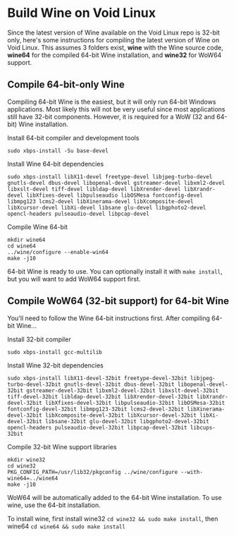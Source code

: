 Build Wine on Void Linux
========================

Since the latest version of Wine available on the Void Linux repo is 32-bit only, here's some instructions for compiling the latest version of Wine on Void Linux. This assumes 3 folders exist, **wine** with the Wine source code, **wine64** for the compiled 64-bit Wine installation, and **wine32** for WoW64 support.

## Compile 64-bit-only Wine

Compiling 64-bit Wine is the easiest, but it will only run 64-bit Windows applications. Most likely this will not be very useful since most applications still have 32-bit components. However, it is required for a WoW (32 and 64-bit) Wine installation.

Install 64-bit compiler and development tools
```
sudo xbps-install -Su base-devel
```

Install Wine 64-bit dependencies
```
sudo xbps-install libX11-devel freetype-devel libjpeg-turbo-devel gnutls-devel dbus-devel libopenal-devel gstreamer-devel libxml2-devel libxslt-devel tiff-devel libldap-devel libXrender-devel libXrandr-devel libXfixes-devel libpulseaudio libOSMesa fontconfig-devel libmpg123 lcms2-devel libXinerama-devel libXcomposite-devel libXcursor-devel libXi-devel libsane glu-devel libgphoto2-devel opencl-headers pulseaudio-devel libpcap-devel
```

Compile Wine 64-bit
```
mkdir wine64
cd wine64
../wine/configure --enable-win64
make -j10
```

64-bit Wine is ready to use. You can optionally install it with `make install`, but you will want to add WoW64 support first.

## Compile WoW64 (32-bit support) for 64-bit Wine

You'll need to follow the Wine 64-bit instructions first.
After compiling 64-bit Wine...

Install 32-bit compiler
```
sudo xbps-install gcc-multilib
```

Install Wine 32-bit dependencies
```
sudo xbps-install libX11-devel-32bit freetype-devel-32bit libjpeg-turbo-devel-32bit gnutls-devel-32bit dbus-devel-32bit libopenal-devel-32bit gstreamer-devel-32bit libxml2-devel-32bit libxslt-devel-32bit tiff-devel-32bit libldap-devel-32bit libXrender-devel-32bit libXrandr-devel-32bit libXfixes-devel-32bit libpulseaudio-32bit libOSMesa-32bit fontconfig-devel-32bit libmpg123-32bit lcms2-devel-32bit libXinerama-devel-32bit libXcomposite-devel-32bit libXcursor-devel-32bit libXi-devel-32bit libsane-32bit glu-devel-32bit libgphoto2-devel-32bit opencl-headers pulseaudio-devel-32bit libpcap-devel-32bit libcups-32bit
```

Compile 32-bit Wine support libraries
```
mkdir wine32
cd wine32
PKG_CONFIG_PATH=/usr/lib32/pkgconfig ../wine/configure --with-wine64=../wine64
make -j10
```

WoW64 will be automatically added to the 64-bit Wine installation. To use wine, use the 64-bit installation.

To install wine, first install wine32 `cd wine32 && sudo make install`, then wine64 `cd wine64 && sudo make install`
